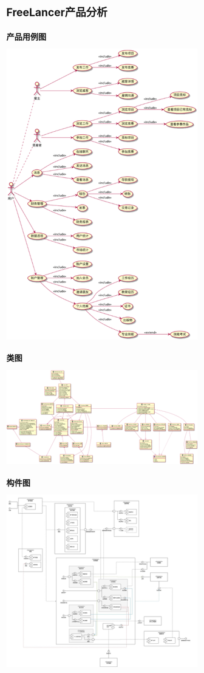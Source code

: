 # FreeLancer产品分析

## 产品用例图

![usercase](usercase.png)


## 类图

![class](class.png)


## 构件图

![component](component.jpg)

